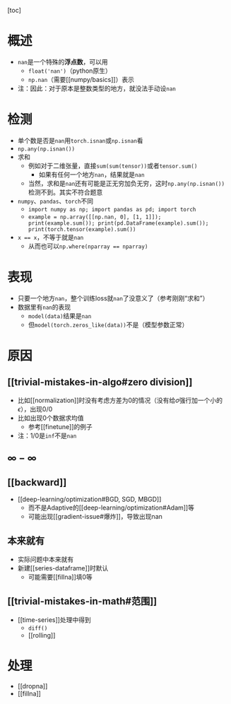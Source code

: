 [toc]
# 概述
- `nan`是一个特殊的**浮点数**，可以用
  - `float('nan')`（python原生）
  - `np.nan`（需要[[numpy/basics]]）表示
- 注：因此：对于原本是整数类型的地方，就没法手动设`nan`
# 检测
- 单个数是否是`nan`用`torch.isnan`或`np.isnan`看
- `np.any(np.isnan())`
- 求和
  - 例如对于二维张量，直接`sum(sum(tensor))`或者`tensor.sum()`
    - 如果有任何一个地方`nan`，结果就是`nan`
  - 当然，求和是`nan`还有可能是正无穷加负无穷，这时`np.any(np.isnan())`检测不到。其实不符合题意
- `numpy`、`pandas`、`torch`不同
  - `import numpy as np; import pandas as pd; import torch`
  - `example = np.array([[np.nan, 0], [1, 1]]); print(example.sum()); print(pd.DataFrame(example).sum()); print(torch.tensor(example).sum())`
- `x == x`，不等于就是`nan`
  - 从而也可以`np.where(nparray == nparray)`
# 表现
- 只要一个地方`nan`，整个训练loss就`nan`了没意义了（参考刚刚“求和”）
- 数据里有`nan`的表现
  - `model(data)`结果是`nan`
  - 但`model(torch.zeros_like(data))`不是（模型参数正常）
# 原因
## [[trivial-mistakes-in-algo#zero division]]
- 比如[[normalization]]时没有考虑方差为0的情况（没有给$\sigma$强行加一个小的$\epsilon$），出现$0/0$
- 比如出现0个数据求均值
  - 参考[[finetune]]的例子
- 注：$1/0$是`inf`不是`nan`
## $\infty - \infty$
## [[backward]]
- [[deep-learning/optimization#BGD, SGD, MBGD]]
  - 而不是Adaptive的[[deep-learning/optimization#Adam]]等
  - 可能出现[[gradient-issue#爆炸]]，导致出现nan
## 本来就有
- 实际问题中本来就有
- 新建[[series-dataframe]]时默认
  - 可能需要[[fillna]]填0等
## [[trivial-mistakes-in-math#范围]]
- [[time-series]]处理中得到
  - `diff()`
  - [[rolling]]
# 处理
- [[dropna]]
- [[fillna]]